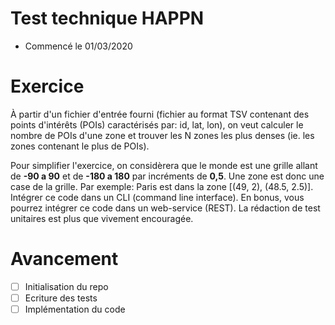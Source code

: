 # Test technique **HAPPN**

- Commencé le 01/03/2020

# Exercice
À partir d'un fichier d'entrée fourni (fichier au format TSV contenant des points
d'intérêts (POIs) caractérisés par: id, lat, lon), on veut calculer le nombre de
POIs d'une zone et trouver les N zones les plus denses (ie. les zones contenant
le plus de POIs).

Pour simplifier l'exercice, on considèrera que le monde est une grille allant de
**-90 a 90** et de **-180 a 180** par incréments de **0,5**. Une zone est donc une case
de la grille. Par exemple: Paris est dans la zone [(49, 2), (48.5, 2.5)].
Intégrer ce code dans un CLI (command line interface). En bonus, vous pourrez
intégrer ce code dans un web-service (REST). La rédaction de test unitaires est
plus que vivement encouragée.

# Avancement

* [ ] Initialisation du repo
* [ ] Ecriture des tests
* [ ] Implémentation du code